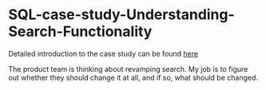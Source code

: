 # SQL-case-study-Understanding-Search-Functionality
Detailed introduction to the case study can be found [here](https://community.modeanalytics.com/sql/tutorial/understanding-search-functionality/)

The product team is thinking about revamping search. My job is to figure out whether they should change it at all, and if so, what should be changed.
